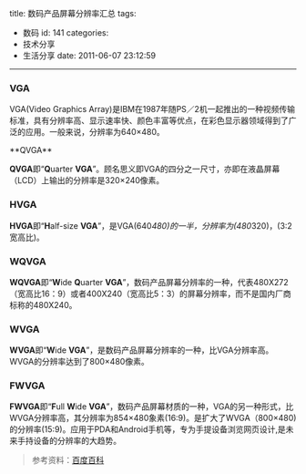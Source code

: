 title: 数码产品屏幕分辨率汇总
tags:
  - 数码
id: 141
categories:
  - 技术分享
  - 生活分享
date: 2011-06-07 23:12:59
---

### VGA

VGA(Video Graphics Array)是IBM在1987年随PS／2机一起推出的一种视频传输标准，具有分辨率高、显示速率快、颜色丰富等优点，在彩色显示器领域得到了广泛的应用。一般来说，分辨率为640×480。

<!--more-->**QVGA**

**QVGA**即“**Q**uarter **VGA**”。顾名思义即VGA的四分之一尺寸，亦即在液晶屏幕（LCD）上输出的分辨率是320×240像素。

### HVGA

**HVGA**即“**H**alf-size **VGA**”，是VGA(640*480)的一半，分辨率为(480*320)，(3:2宽高比)。

### WQVGA

**WQVGA**即“**W**ide **Q**uarter **VGA**”，数码产品屏幕分辨率的一种，代表480X272（宽高比16：9）或者400X240（宽高比5：3）的屏幕分辨率，而不是国内厂商标称的480X240。

### WVGA

**WVGA**即“**W**ide **VGA**”，是数码产品屏幕分辨率的一种，比VGA分辨率高。WVGA的分辨率达到了800×480像素。

### FWVGA

**FWVGA**即“**F**ull **W**ide **VGA**”，数码产品屏幕材质的一种，VGA的另一种形式，比WVGA分辨率高，其分辨率为854×480象素(16:9)。是扩大了WVGA（800×480)的分辨率(15:9)。应用于PDA和Android手机等，专为手提设备浏览网页设计,是未来手持设备的分辨率的大趋势。
> 参考资料：[百度百科](http://baike.baidu.com)